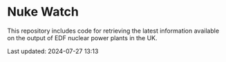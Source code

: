 # Nuke Watch

This repository includes code for retrieving the latest information available on the output of EDF nuclear power plants in the UK.

Last updated: 2024-07-27 13:13